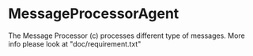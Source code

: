 MessageProcessorAgent
=====================

The Message Processor (c) processes different type of messages. More info please look at "doc/requirement.txt"
